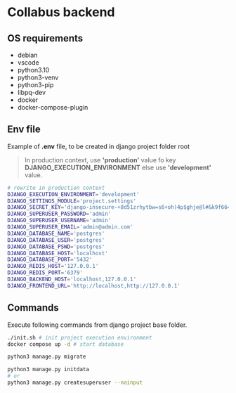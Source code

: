 # Collabus backend

## OS requirements

- debian
- vscode
- python3.10
- python3-venv
- python3-pip
- libpq-dev
- docker
- docker-compose-plugin

## Env file

Example of **.env** file, to be created in django project folder root
> In production context, use **'production'** value fo key **DJANGO_EXECUTION_ENVIRONMENT** else use **'development'** value.

```bash
# rewrite in production context
DJANGO_EXECUTION_ENVIRONMENT='development'
DJANGO_SETTINGS_MODULE='project.settings'
DJANGO_SECRET_KEY='django-insecure-+8d51zrhytbw=s6+oh)4p$ghje@l#&k9f664cw4u8s)2w*zxgb'
DJANGO_SUPERUSER_PASSWORD='admin'
DJANGO_SUPERUSER_USERNAME='admin'
DJANGO_SUPERUSER_EMAIL='admin@admin.com'
DJANGO_DATABASE_NAME='postgres'
DJANGO_DATABASE_USER='postgres'
DJANGO_DATABASE_PSWD='postgres'
DJANGO_DATABASE_HOST='localhost'
DJANGO_DATABASE_PORT='5432'
DJANGO_REDIS_HOST='127.0.0.1'
DJANGO_REDIS_PORT='6379'
DJANGO_BACKEND_HOST='localhost,127.0.0.1'
DJANGO_FRONTEND_URL='http://localhost,http://127.0.0.1'
```

## Commands

Execute following commands from django project base folder.

```bash 
./init.sh # init project execution environment
docker compose up -d # start database

python3 manage.py migrate

python3 manage.py initdata
# or
python3 manage.py createsuperuser --noinput
```
